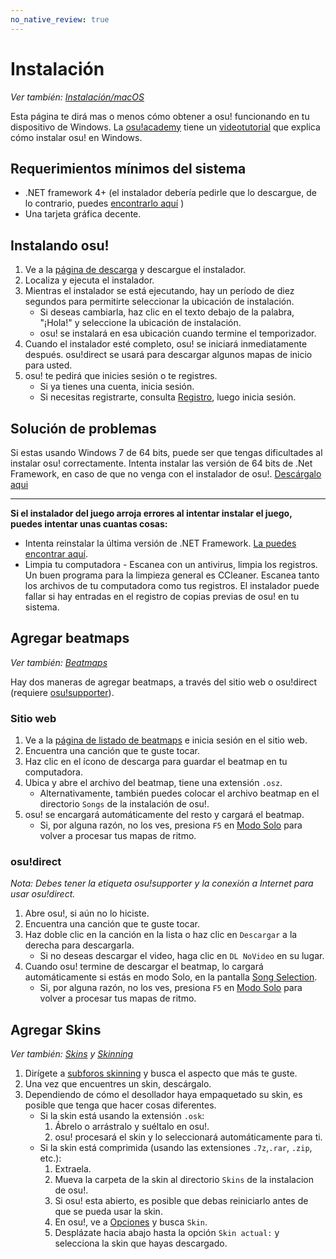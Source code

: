 ```yaml
---
no_native_review: true
---
```


# Instalación

*Ver también: [Instalación/macOS](/wiki/Client/Installation/macOS)*

Esta página te dirá mas o menos cómo obtener a osu! funcionando en tu dispositivo de Windows. La [osu!academy](/wiki/Community/Video_series/osu!academy) tiene un [videotutorial](https://www.youtube.com/watch?v=0V5GwzmMhpU) que explica cómo instalar osu! en Windows.

## Requerimientos mínimos del sistema

- .NET framework 4+ (el instalador debería pedirle que lo descargue, de lo contrario, puedes [encontrarlo aquí](https://www.microsoft.com/es-es/download/details.aspx?id=48130) )
- Una tarjeta gráfica decente.

## Instalando osu!

1. Ve a la [página de descarga](https://osu.ppy.sh/home/download) y descargue el instalador.
2. Localiza y ejecuta el instalador.
3. Mientras el instalador se está ejecutando, hay un período de diez segundos para permitirte seleccionar la ubicación de instalación.
   - Si deseas cambiarla, haz clic en el texto debajo de la palabra, "¡Hola!" y seleccione la ubicación de instalación.
   - osu! se instalará en esa ubicación cuando termine el temporizador.
4. Cuando el instalador esté completo, osu! se iniciará inmediatamente después. osu!direct se usará para descargar algunos mapas de inicio para usted.
5. osu! te pedirá que inicies sesión o te registres.
   - Si ya tienes una cuenta, inicia sesión.
   - Si necesitas registrarte, consulta [Registro](/wiki/Registration), luego inicia sesión.

## Solución de problemas

Si estas usando Windows 7 de 64 bits, puede ser que tengas dificultades al instalar osu! correctamente. Intenta instalar las versión de 64 bits de .Net Framework, en caso de que no venga con el instalador de osu!. [Descárgalo aqui](https://download.microsoft.com/download/2/0/e/20e90413-712f-438c-988e-fdaa79a8ac3d/dotnetfx35.exe)

---

**Si el instalador del juego arroja errores al intentar instalar el juego, puedes intentar unas cuantas cosas:**

- Intenta reinstalar la última versión de .NET Framework. [La puedes encontrar aquí](https://dotnet.microsoft.com/download).
- Limpia tu computadora - Escanea con un antivirus, limpia los registros. Un buen programa para la limpieza general es CCleaner. Escanea tanto los archivos de tu computadora como tus registros. El instalador puede fallar si hay entradas en el registro de copias previas de osu! en tu sistema.

## Agregar beatmaps

*Ver también: [Beatmaps](/wiki/Beatmap)*

Hay dos maneras de agregar beatmaps, a través del sitio web o osu!direct (requiere [osu!supporter](/wiki/osu!supporter)).

### Sitio web

1. Ve a la [página de listado de beatmaps](https://osu.ppy.sh/beatmapsets) e inicia sesión en el sitio web.
2. Encuentra una canción que te guste tocar.
3. Haz clic en el ícono de descarga para guardar el beatmap en tu computadora.
4. Ubica y abre el archivo del beatmap, tiene una extensión `.osz`.
   - Alternativamente, también puedes colocar el archivo beatmap en el directorio `Songs` de la instalación de osu!.
5. osu! se encargará automáticamente del resto y cargará el beatmap.
   - Si, por alguna razón, no los ves, presiona `F5` en [Modo Solo](/wiki/Client/Interface#song-select) para volver a procesar tus mapas de ritmo.

### osu!direct

*Nota: Debes tener la etiqueta osu!supporter y la conexión a Internet para usar osu!direct.*

1. Abre osu!, si aún no lo hiciste.
2. Encuentra una canción que te guste tocar.
3. Haz doble clic en la canción en la lista o haz clic en `Descargar` a la derecha para descargarla.
   - Si no deseas descargar el video, haga clic en `DL NoVideo` en su lugar.
4. Cuando osu! termine de descargar el beatmap, lo cargará automáticamente si estás en modo Solo, en la pantalla [Song Selection](/wiki/Client/Interface#song-select).
   - Si, por alguna razón, no los ves, presiona `F5` en [Modo Solo](/wiki/Client/Interface#song-select) para volver a procesar tus mapas de ritmo.

## Agregar Skins

*Ver también: [Skins](/wiki/Skin) y [Skinning](/wiki/Skinning)*

1. Dirígete a [subforos skinning](https://osu.ppy.sh/community/forums/15) y busca el aspecto que más te guste.
2. Una vez que encuentres un skin, descárgalo.
3. Dependiendo de cómo el desollador haya empaquetado su skin, es posible que tenga que hacer cosas diferentes.
   - Si la skin está usando la extensión `.osk`:
     1. Ábrelo o arrástralo y suéltalo en osu!.
     2. osu! procesará el skin y lo seleccionará automáticamente para ti.
   - Si la skin está comprimida (usando las extensiones `.7z`,`.rar`, `.zip`, etc.):
     1. Extraela.
     2. Mueva la carpeta de la skin al directorio `Skins` de la instalacion de osu!.
     3. Si osu! esta abierto, es posible que debas reiniciarlo antes de que se pueda usar la skin.
     4. En osu!, ve a [Opciones](/wiki/Client/Options) y busca `Skin`.
     5. Desplázate hacia abajo hasta la opción `Skin actual:` y selecciona la skin que hayas descargado.
